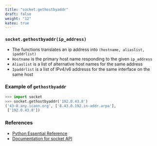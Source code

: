 ```yaml
---
title: "socket.gethostbyaddr"
draft: false
weight: "12"
katex: true
---
```


### `socket.gethostbyaddr(ip_address)`
- The functions translates an ip address into `(hostname, aliaslist, ipaddrlist)`
- `Hostname` is the primary host name responding to the given `ip_address`
- `Aliaslist` is a list of alternative host names for the same address
- `Ipaddrlist` is a list of IPv4/v6 addresss for the same interface on the same host

### Example of `gethostbyaddr`

```python
>>> import socket
>>> socket.gethostbyaddr('192.0.43.8')
('43-8.any.icann.org', ['8.43.0.192.in-addr.arpa'],
 ['192.0.43.8'])
```

### References
- [Python Essential Reference](http://index-of.co.uk/Python/Python%20Essential%20Reference,%20Fourth%20Edition.pdf)
- [Documentation for socket API](https://docs.python.org/3/library/socket.html)
